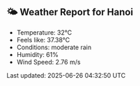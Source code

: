 <!-- WEATHER-START -->
## 🌤 Weather Report for Hanoi

- Temperature: 32°C
- Feels like: 37.38°C
- Conditions: moderate rain
- Humidity: 61%
- Wind Speed: 2.76 m/s

Last updated: 2025-06-26 04:32:50 UTC
<!-- WEATHER-END -->
